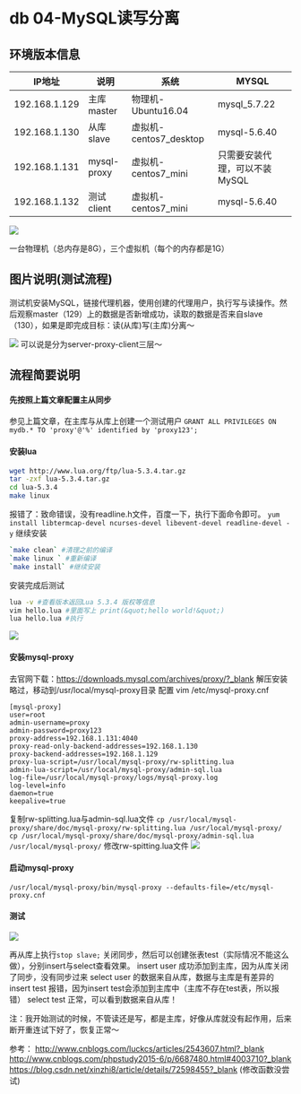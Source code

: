 # db 04-MySQL读写分离

## 环境版本信息
|IP地址|说明|系统|MYSQL|
|--|--|--|--|
|192.168.1.129| 主库master|物理机-Ubuntu16.04|mysql_5.7.22|
|192.168.1.130| 从库slave|虚拟机-centos7_desktop|mysql-5.6.40|
|192.168.1.131| mysql-proxy|虚拟机-centos7_mini|只需要安装代理，可以不装MySQL|
|192.168.1.132| 测试client|虚拟机-centos7_mini|mysql-5.6.40|

![](http://img.lypeng.com/uploads/image/5b431b29909b0.jpg)

一台物理机（总内存是8G），三个虚拟机（每个的内存都是1G）

## 图片说明(测试流程)
测试机安装MySQL，链接代理机器，使用创建的代理用户，执行写与读操作。然后观察master（129）上的数据是否新增成功，读取的数据是否来自slave（130），如果是即完成目标：读(从库)写(主库)分离～

![](http://img.lypeng.com/uploads/image/5b4333a8158a2.jpg)
可以说是分为server-proxy-client三层～

## 流程简要说明
#### 先按照上篇文章配置主从同步
参见上篇文章，在主库与从库上创建一个测试用户
`GRANT ALL PRIVILEGES ON mydb.* TO 'proxy'@'%' identified by 'proxy123';`

#### 安装lua
```bash
wget http://www.lua.org/ftp/lua-5.3.4.tar.gz
tar -zxf lua-5.3.4.tar.gz
cd lua-5.3.4
make linux
```
报错了：致命错误，没有readline.h文件，百度一下，执行下面命令即可。
`yum install libtermcap-devel ncurses-devel libevent-devel readline-devel -y`
继续安装
```bash
`make clean` #清理之前的编译
`make linux ` #重新编译
`make install` #继续安装
```
安装完成后测试
```bash
lua -v #查看版本返回Lua 5.3.4 版权等信息
vim hello.lua #里面写上 print(&quot;hello world!&quot;)
lua hello.lua #执行
```
![](http://img.lypeng.com/uploads/image/5b431ec303337.jpg)

#### 安装mysql-proxy
去官网下载：https://downloads.mysql.com/archives/proxy/?_blank
解压安装略过，移动到/usr/local/mysql-proxy目录
配置 vim /etc/mysql-proxy.cnf
```
[mysql-proxy]
user=root 
admin-username=proxy
admin-password=proxy123
proxy-address=192.168.1.131:4040
proxy-read-only-backend-addresses=192.168.1.130
proxy-backend-addresses=192.168.1.129
proxy-lua-script=/usr/local/mysql-proxy/rw-splitting.lua
admin-lua-script=/usr/local/mysql-proxy/admin-sql.lua
log-file=/usr/local/mysql-proxy/logs/mysql-proxy.log
log-level=info
daemon=true
keepalive=true
```
复制rw-splitting.lua与admin-sql.lua文件
`cp /usr/local/mysql-proxy/share/doc/mysql-proxy/rw-splitting.lua /usr/local/mysql-proxy/`
`cp /usr/local/mysql-proxy/share/doc/mysql-proxy/admin-sql.lua /usr/local/mysql-proxy/`
修改rw-spitting.lua文件
![](http://img.lypeng.com/uploads/image/5b432664cee9f.jpg)
#### 启动mysql-proxy
`/usr/local/mysql-proxy/bin/mysql-proxy --defaults-file=/etc/mysql-proxy.cnf`

#### 测试

![](http://img.lypeng.com/uploads/image/5b43224da7f95.jpg)

再从库上执行`stop slave;` 关闭同步，然后可以创建张表test（实际情况不能这么做），分别insert与select查看效果。
insert user 	成功添加到主库，因为从库关闭了同步，没有同步过来
select user 	的数据来自从库，数据与主库是有差异的
insert test 	报错，因为insert test会添加到主库中（主库不存在test表，所以报错）
select test 	正常，可以看到数据来自从库！

注：我开始测试的时候，不管读还是写，都是主库，好像从库就没有起作用，后来断开重连试下好了，恢复正常～


参考：
http://www.cnblogs.com/luckcs/articles/2543607.html?_blank
http://www.cnblogs.com/phpstudy2015-6/p/6687480.html#4003710?_blank
https://blog.csdn.net/xinzhi8/article/details/72598455?_blank (修改函数没尝试)
